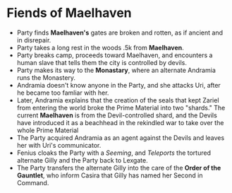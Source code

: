 <!-- TITLE: 2020 06 06 -->

<!-- SUBTITLE: A quick summary of 2020 05 23 -->

# Fiends of Maelhaven

- Party finds **Maelhaven's** gates are broken and rotten, as if ancient and in disrepair.
- Party takes a long rest in the woods .5k from **Maelhaven**.
- Party breaks camp, proceeds toward Maelhaven, and encounters a human slave that tells them the city is controlled by devils.
- Party makes its way to the **Monastary**, where an alternate Andramia runs the Monastery.
- Andramia doesn't know anyone in the Party, and she attacks Uri, after he became too famliar with her.
- Later, Andramia explains that the creation of the seals that kept Zariel from entering the world broke the Prime Material into two "shards." The current **Maelhaven** is from the Devil-controlled shard, and the Devils have introduced it as a beachhead in the rekindled war to take over the whole Prime Material
- The Party acquired Andramia as an agent against the Devils and leaves her with Uri's communicator.
- Fenius cloaks the Party with a _Seeming_, and *Teleports* the tortured alternate Gilly and the Party back to Lexgate.
- The Party transfers the alternate Gilly into the care of the **Order of the Gauntlet**, who inform Casira that Gilly has named her Second in Command. 